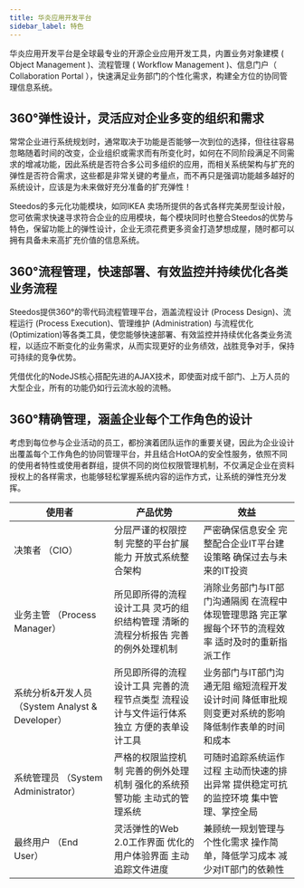 ```yaml
---
title: 华炎应用开发平台
sidebar_label: 特色
---
```


华炎应用开发平台是全球最专业的开源企业应用开发工具，内置业务对象建模 ( Object Management )、流程管理 ( Workflow Management )、信息门户（ Collaboration Portal ），快速满足业务部门的个性化需求，构建全方位的协同管理信息系统。

## 360°弹性设计，灵活应对企业多变的组织和需求

常常企业进行系统规划时，通常取决于功能是否能够一次到位的选择，但往往容易忽略随着时间的改变，企业组织或需求而有所变化时，如何在不同阶段满足不同需求的增减功能，因此系统是否符合多公司多组织的应用，而相关系统架构与扩充的弹性是否符合需求，这些都是非常关键的考量点，而不再只是强调功能越多越好的系统设计，应该是为未来做好充分准备的扩充弹性！

Steedos的多元化功能模块，如同IKEA 卖场所提供的各式各样完美房型设计般，您可依需求快速寻求符合企业的应用模块，每个模块同时也整合Steedos的优势与特色，保留功能上的弹性设计，企业无须花费更多资金打造梦想成屋，随时都可以拥有具备未来高扩充价值的信息系统。

## 360°流程管理，快速部署、有效监控并持续优化各类业务流程

Steedos提供360°的零代码流程管理平台，涵盖流程设计 (Process Design)、流程运行 (Process Execution)、管理维护 (Administration) 与流程优化 (Optimization)等各类工具，使您能够快速部署、有效监控并持续优化各类业务流程，以适应不断变化的业务需求，从而实现更好的业务绩效，战胜竞争对手，保持可持续的竞争优势。

凭借优化的NodeJS核心搭配先进的AJAX技术，即使面对成千部门、上万人员的大型企业，所有的功能仍如行云流水般的流畅。

## 360°精确管理，涵盖企业每个工作角色的设计

考虑到每位参与企业活动的员工，都扮演着团队运作的重要关键，因此为企业设计出覆盖每个工作角色的协同管理平台，并且结合HotOA的安全性服务，依照不同的使用者特性或使用者群组，提供不同的岗位权限管理机制，不仅满足企业在资料授权上的各样需求，也能够轻松掌握系统内容的运作方式，让系统的弹性充分发挥。

|使用者 | 产品优势 | 效益|
|--- | --- | ---|
|决策者   （CIO） | 分层严谨的权限控制 完整的平台扩展能力 开放式系统整合架构 | 严密确保信息安全 完整配合企业IT平台建设策略 确保过去与未来的IT投资|
|业务主管   （Process Manager） | 所见即所得的流程设计工具 灵巧的组织结构管理 清晰的流程分析报告 完善的例外处理机制 | 消除业务部门与IT部门沟通隔阂 在流程中体现管理思路 完正掌握每个环节的流程效率 适时及时的重新指派工作|
|系统分析&开发人员   （System Analyst & Developer） | 所见即所得的流程设计工具 完善的流程节点类型 流程设计与文件运行体系独立 方便的表单设计工具 | 业务部门与IT部门沟通无阻 缩短流程开发设计时间 降低审批规则变更对系统的影响 降低制作表单的时间和成本|
|系统管理员   （System Administrator） | 严格的权限监控机制 完善的例外处理机制 强化的系统预警功能 主动式的管理系统 | 可随时追踪系统运作过程 主动而快速的排出异常 提供稳定可抗的监控环境 集中管理、掌控全局|
|最终用户   （End User） | 灵活弹性的Web 2.0工作界面 优化的用户体验界面 主动追踪文件进度 | 兼顾统一规划管理与个性化需求 操作简单，降低学习成本 减少对IT部门的依赖性|
